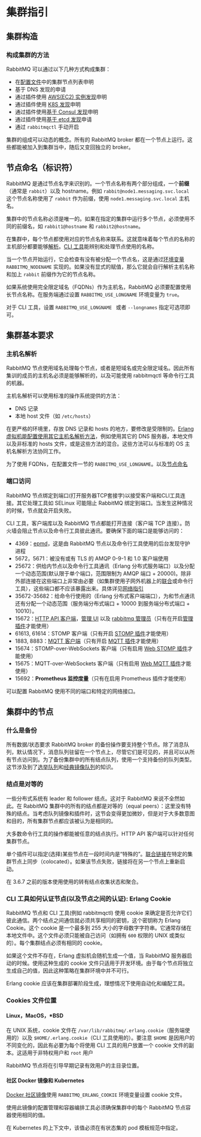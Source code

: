 # 集群指引

## 集群构造

### 构成集群的方法

RabbitMQ 可以通过以下几种方式构成集群：

- 在[配置文件](https://www.rabbitmq.com/configure.html)中的集群节点列表申明
- 基于 DNS 发现的申请
- 通过插件使用 [AWS(EC2) 实例发现](https://github.com/rabbitmq/rabbitmq-peer-discovery-aws)申明
- 通过插件使用 [K8S 发现](https://github.com/rabbitmq/rabbitmq-peer-discovery-k8s)申明
- 通过插件使用[基于 Consul 发现](https://github.com/rabbitmq/rabbitmq-peer-discovery-consul)申明
- 通过插件使用[基于 etcd 发现](https://github.com/rabbitmq/rabbitmq-peer-discovery-etcd)申请
- 通过 `rabbitmqctl` 手动开启

集群的组成可以动态的概念。所有的 RabbitMQ broker 都在一个节点上运行。这些都能被加入到集群当中，随后又变回独立的 broker。

## 节点命名（标识符）

RabbitMQ 是通过节点名字来识别的。一个节点名称有两个部分组成，一个**前缀**（通常是 `rabbit`）以及 hostname。例如 `rabbit@node1.messaging.svc.local` 这个节点名称使用了 `rabbit` 作为前缀，使用 `node1.messaging.svc.local` 主机名。

集群中的节点名称必须是唯一的。如果在指定的集群中运行多个节点，必须使用不同的前缀名，如 `rabbit1@hostname` 和 `rabbit2@hostname`。

在集群中，每个节点都使用对应的节点名称来联系。这就意味着每个节点的名称的主机部分都要能够[解析](https://www.rabbitmq.com/clustering.html#hostname-resolution-requirement)。[CLI 工具](https://www.rabbitmq.com/cli.html)能辨别和处理节点使用的名称。

当一个节点开始运行，它会检查有没有被分配一个节点名，这是通过[环境变量](https://www.rabbitmq.com/configure.html#supported-environment-variables) `RABBITMQ_NODENAME` 实现的。如果没有显式的赋值，那么它就会自行解析主机名称和加上 `rabbit` 前缀作为它的节点名称。

如果系统使用完全限定域名（FQDNs）作为主机名，RabbitMQ 必须要配置使用长节点名称。在服务端通过设置 `RABBITMQ_USE_LONGNAME` 环境变量为 `true`。

对于 CLI 工具，设置 `RABBITMQ_USE_LONGNAME ` 或者 `--longnames` 指定可选项即可。

## 集群基本要求

### 主机名解析

RabbitMQ 节点使用域名处理每个节点，或者是短域名或完全限定域名。因此所有集训的成员的主机名必须是能够解析的，以及可能使用 rabbitmqctl 等命令行工具的机器。

主机名解析可以使用标准的操作系统提供的方法：

- DNS 记录
- 本地 host 文件（如 `/etc/hosts`）

在更严格的环境里，存放 DNS 记录和 hosts 的地方，要修改是受限制的。[Erlang 虚拟机能配置使用其它主机名解析方法](http://erlang.org/doc/apps/erts/inet_cfg.html)，例如使用其它的 DNS 服务器，本地文件以及非标准的 hosts 文件，或是这些方法的混合。这些方法可以与标准的 OS 主机名解析方法协同工作。

为了使用 FQDNs，在配置文件一节的 `RABBITMQ_USE_LONGNAME`。以及[节点命名](#节点命名（标识符）)

### 端口访问

RabbitMQ 节点绑定到端口(打开服务器TCP套接字)以接受客户端和CLI工具连接。其它处理工具如 SELinux 可能阻止 RabbitMQ 绑定到端口。当发生这种情况的时候，节点就会开启失败。

CLI 工具，客户端库以及 RabbitMQ 节点都能打开连接（客户端 TCP 连接）。防火墙会阻止节点以及命令行工具彼此通讯。要确保下面的端口是能够访问的：

- 4369：[epmd](https://www.rabbitmq.com/networking.html#epmd)，这是由 RabbitMQ 节点以及命令行工具使用的后台发现守护进程
- 5672，5671：被没有或有 TLS 的 AMQP 0-9-1 和 1.0 客户端使用
- 25672：供给内节点以及命令行工具通讯（Erlang 分布式服务端口）以及分配一个动态范围(默认限于单个端口，范围限制为 AMQP 端口 + 20000)。除非外部连接在这些端口上非常由必要（如集群使用子网外机器上的[联合](https://www.rabbitmq.com/federation.html)或命令行工具），这些端口都不应该暴露出来。具体详见[网络指引](https://www.rabbitmq.com/networking.html)
- 35672-35682：给命令行使用的（Erlang 分布式客户端端口），为和节点通讯还有分配一个动态范围（服务端分布式端口 + 10000 到服务端分布式端口 + 10010）。
- 15672：[HTTP API 客户端](https://www.rabbitmq.com/management.html)，[管理 UI](https://www.rabbitmq.com/management.html) 以及 [rabbitmq 管理员](https://www.rabbitmq.com/management-cli.html)（只有在开启[管理插件](https://www.rabbitmq.com/management.html)才能使用）
- 61613, 61614：STOMP 客户端（只有开启 [STOMP 插件](https://www.rabbitmq.com/stomp.html)才能使用）
- 1883, 8883：[MQTT 客户端](https://stomp.github.io/stomp-specification-1.2.html)（只有开启 [MQTT 插件](https://www.rabbitmq.com/stomp.html)才能使用）
- 15674：STOMP-over-WebSockets 客户端（只有启用 [Web STOMP 插件](https://www.rabbitmq.com/web-stomp.html)才能使用）
- 15675：MQTT-over-WebSockets 客户端（只有启用  [Web MQTT 插件](https://www.rabbitmq.com/web-mqtt.html)才能使用）
- 15692：**Prometheus 监控度量**（只有在启用 Prometheus 插件才能使用）

可以配置 RabbitMQ 使用不同的端口和特定的网络接口。

## 集群中的节点

### 什么是备份

所有数据/状态要求 RabbitMQ broker 的备份操作要支持整个节点。除了消息队列，默认情况下，消息队列驻留在一个节点上，尽管它们是可见的，并且可以从所有节点访问到。为了备份集群中的所有结点队列，使用一个支持备份的队列类型。这节涉及到了[选举队列](https://www.rabbitmq.com/quorum-queues.html)和[经典镜像队列](https://www.rabbitmq.com/ha.html)的知识。

### 结点是对等的

一些分布式系统有 leader 和 follower 结点。这对于 RabbitMQ 来说不全然如此。在 RabbitMQ 集群中的所有的结点都是对等的（equal peers）：这里没有特殊的结点。当考虑队列镜像和插件时，这节会变得更加微妙，但是对于大多数意图和目的，所有集群节点都应该被认为是相同的。

大多数命令行工具的操作都能被任意的结点执行。HTTP API 客户端可以针对任何集群节点。

单个插件可以指定(选择)某些节点在一段时间内是“特殊的”。[联合链接](https://www.rabbitmq.com/federation.html)在特定的集群节点上同步（colocated）。如果该节点失败，链接将在另一个节点上重新启动。

在 3.6.7 之前的版本使用使用的转有结点收集状态和聚合。

### CLI 工具如何认证节点(以及节点之间的认证): Erlang Cookie

RabbitMQ 节点和 CLI 工具(例如 rabbitmqctl) 使用 cookie 来确定是否允许它们彼此通信。两个结点之间通信就必须共享相同的密钥，这个密钥称为 Erlang Cookie。这个 cookie 是一个最多到 255 大小的字母数字字符串。它通常存储在本地文件中。这个文件必须只能被自己访问（如拥有 `600` 权限的 UNIX 或类似的）。每个集群结点必须有相同的 cookie。

如果这个文件不存在，Erlang 虚拟机会随机生成一个值，当 RabbitMQ 服务器启动的时候。使用这种生成的 cookie 文件只适用于开发环境。由于每个节点将独立生成自己的值，因此这种策略在集群环境中并不可行。

Erlang cookie 应该在集群部署阶段生成，理想情况下使用自动化和编配工具。

### Cookies 文件位置

#### Linux，MacOS，*BSD

在 UNIX 系统，cookie 文件在 `/var/lib/rabbitmq/.erlang.cookie`（服务端使用的）以及 `$HOME/.erlang.cookie`（CLI 工具使用的）。要注意 `$HOME` 是因用户的不同变化的，因此有必要为每个将使用 CLI 工具的用户放置一个 cookie 文件的副本。这适用于非特权用户和 `root` 用户

RabbitMQ 节点将在引导早期记录有效用户的主目录位置。

#### 社区 Docker 镜像和 Kubernetes

[Docker 社区镜像](https://github.com/docker-library/rabbitmq/)使用 `RABBITMQ_ERLANG_COOKIE` 环境变量设置 cookie 文件。

使用此镜像的配置管理和容器编排工具必须确保集群中的每个 RabbitMQ 节点容器使用相同的值。

在 Kubernetes 的上下文中，该值必须在有状态集的 pod 模板规范中指定。



